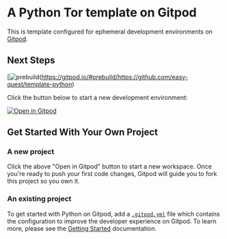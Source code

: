 # A Python Tor template on Gitpod

This is template configured for ephemeral development environments on [Gitpod](https://www.gitpod.io/).

## Next Steps
[![prebuild](https://gitpod.io/button/open-in-gitpod.svg)(https://gitpod.io/#prebuild/https://github.com/easy-quest/template-python)

Click the button below to start a new development environment:

[![Open in Gitpod](https://gitpod.io/button/open-in-gitpod.svg)](https://gitpod.io/#https://github.com/easy-quest/template-python)

## Get Started With Your Own Project

### A new project

Click the above "Open in Gitpod" button to start a new workspace. Once you're ready to push your first code changes, Gitpod will guide you to fork this project so you own it.

### An existing project

To get started with Python on Gitpod, add a [`.gitpod.yml`](./.gitpod.yml) file which contains the configuration to improve the developer experience on Gitpod. To learn more, please see the [Getting Started](https://www.gitpod.io/docs/getting-started) documentation.
